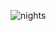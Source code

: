
![nights](https://user-images.githubusercontent.com/74274788/176999023-a4c7ff92-ab07-4748-b367-7a59445f5901.gif)

<!---![float](https://user-images.githubusercontent.com/74274788/176999152-bb2f8162-4ae8-4fb2-9e0e-3607b23744c4.gif)--->

<!---![DanceDanceBIG](https://user-images.githubusercontent.com/74274788/176999106-bd114588-ccc6-4618-9f6f-1af52a48531f.gif) --->

<!---
matheusdutraa/matheusdutraa is a ✨ special ✨ repository because its `README.md` (this file) appears on your GitHub profile.
You can click the Preview link to take a look at your changes.
--->

